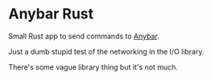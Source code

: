 # Anybar Rust

Small Rust app to send commands to [Anybar](https://github.com/tonsky/AnyBar).

Just a dumb stupid test of the networking in the I/O library.

There's some vague library thing but it's not much.

